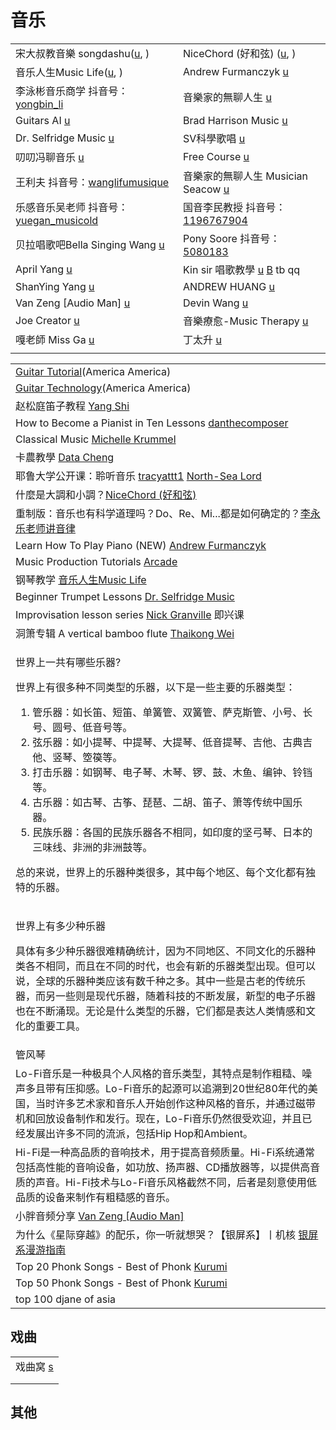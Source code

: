 # 音乐

|                                                                                                                                          |                                                                                                                                  |
| ---------------------------------------------------------------------------------------------------------------------------------------- | -------------------------------------------------------------------------------------------------------------------------------- |
| 宋大叔教音樂 songdashu([u](https://www.youtube.com/c/%E5%AE%8B%E5%A4%A7%E5%8F%94%E6%95%99%E9%9F%B3%E6%A8%82songdashu/playlists), )             | NiceChord (好和弦) ([u](https://www.youtube.com/c/NiceChord%E5%A5%BD%E5%92%8C%E5%BC%A6/playlists), )                                |
| 音乐人生Music Life([u](https://www.youtube.com/channel/UCtErO\_WBz7Gh3EBrkTa9bgQ/playlists), )                                               | Andrew Furmanczyk [u](https://www.youtube.com/c/pianolounge)                                                                     |
| 李泳彬音乐商学 抖音号： [yongbin\_li](https://www.douyin.com/user/MS4wLjABAAAAamEjbLdLyyZ93mDgHy6VtknVomLEFeghXwn3VV8sl0I)                          | 音樂家的無聊人生 [u](https://www.youtube.com/watch?v=RcVyNE5L-zk)                                                                        |
| Guitars AI [u](https://www.youtube.com/c/GuitarsAI/playlists)                                                                            | Brad Harrison Music [u](https://www.youtube.com/channel/UC5EEcOixvGwVFVsHXWYehHg)                                                |
| Dr. Selfridge Music [u](https://www.youtube.com/c/DrSelfridgeMusic/playlists)                                                            | SV科學歌唱 [u](https://www.youtube.com/c/%E7%A7%91%E5%AD%B8%E6%AD%8C%E5%94%B1SV/playlists)                                           |
| 叨叨冯聊音乐 [u](https://www.youtube.com/channel/UCyh\_y1SIGj\_cUqMeoewO5\_w/playlists)                                                        | Free Course [u](https://www.youtube.com/c/FreeCourseBLGX/playlists)                                                              |
| 王利夫 抖音号：[wanglifumusique](https://www.douyin.com/user/MS4wLjABAAAA2r2wFSGD2OkzXWXihqVofPkJm7p\_RS5-a3jEf\_OZUas)                         | 音樂家的無聊人生 Musician Seacow [u](https://www.youtube.com/c/%E9%9F%B3%E6%A8%82%E5%AE%B6%E7%9A%84%E7%84%A1%E8%81%8A%E4%BA%BA%E7%94%9F) |
| 乐感音乐吴老师 抖音号：[yuegan\_musicold](https://www.douyin.com/user/MS4wLjABAAAAILAN6feDkzZFJw87uaCTcQpdehVsD1m7KdPNdul-3yTpzE6SRaTCnq3AxTyodNf0) | 国音李民教授 抖音号：[1196767904](https://www.douyin.com/user/MS4wLjABAAAACp52IU4legsVllFoxurVZFSSeGoGAb1co8uzqxefs\_s)                    |
| 贝拉唱歌吧Bella Singing Wang [u](https://www.youtube.com/c/%E8%B4%9D%E6%8B%89%E5%94%B1%E6%AD%8C%E5%90%A7BellaSingingWang)                     | Pony Soore 抖音号：[5080183](https://www.douyin.com/user/MS4wLjABAAAAynDuc\_uDc\_6aZXggUBLKsM-dJRnNddxWlTuezKXWXAY)                  |
| April Yang [u](https://www.youtube.com/@AprilYang)                                                                                       | Kin sir 唱歌教學 [u](https://www.youtube.com/@Kinsir) [B](https://space.bilibili.com/435903648) tb qq                                |
| ShanYing Yang [u](https://www.youtube.com/@shanyingyang6398/playlists)                                                                   | ANDREW HUANG [u](https://www.youtube.com/@andrewhuang/playlists)                                                                 |
| Van Zeng \[Audio Man] [u](https://www.youtube.com/@Vanzeng)                                                                              | Devin Wang [u](https://www.youtube.com/@mrdevinwang/playlists)                                                                   |
| Joe Creator [u](https://www.youtube.com/@JoeCreator)                                                                                     | 音樂療愈-Music Therapy [u](https://www.youtube.com/@MusicTherapy\_Healing)                                                           |
| 嘎老師 Miss Ga [u](https://www.youtube.com/@MissGa)                                                                                         | 丁太升 [u](https://www.youtube.com/@taishengding)                                                                                   |
|                                                                                                                                          |                                                                                                                                  |

|                                                                                                                                                                                                                                                                                                                                     |
| ----------------------------------------------------------------------------------------------------------------------------------------------------------------------------------------------------------------------------------------------------------------------------------------------------------------------------------- |
| [Guitar Tutorial](https://www.youtube.com/playlist?list=PLQAA3ouOK3\_Ud7i6mD1HC6PB1P8JfbB4x)(America America)                                                                                                                                                                                                                       |
| [Guitar Technology](https://www.youtube.com/playlist?list=PLQAA3ouOK3\_W3DN\_WFtCTbsDDzgYGnaC3)(America America)                                                                                                                                                                                                                    |
| 赵松庭笛子教程 [Yang Shi](https://www.youtube.com/playlist?list=PLJFjplVLAUkz\_REvLn48OcstD-mSrzCaW)                                                                                                                                                                                                                                       |
| How to Become a Pianist in Ten Lessons [danthecomposer](https://www.youtube.com/playlist?list=PL4cPpP-Ua6NWrn4SeCHHjMNMESg0qEZ-M)                                                                                                                                                                                                   |
| Classical Music [Michelle Krummel](https://www.youtube.com/playlist?list=PLLpHa44nPtMtUxIm2XtM83r2BgUsg73tb)                                                                                                                                                                                                                        |
| 卡農教學 [Data Cheng](https://www.youtube.com/playlist?list=PL5A57A9B7C436BF9F)                                                                                                                                                                                                                                                         |
| 耶鲁大学公开课：聆听音乐 [tracyattt1](https://www.youtube.com/playlist?list=PL7rlaqGaU50en9r2YVlxIQkL-v0NPehv3) [North-Sea Lord](https://www.youtube.com/playlist?list=PLfr1I1bhn8OK9qcknAWD2xWNt0-J4lchc)                                                                                                                                      |
| 什麼是大調和小調？[NiceChord (好和弦)](https://www.youtube.com/watch?v=T70L-t60j5c)                                                                                                                                                                                                                                                             |
| 重制版：音乐也有科学道理吗？Do、Re、Mi...都是如何确定的？[李永乐老师讲音律](https://www.youtube.com/watch?v=v5QlocAclXY)                                                                                                                                                                                                                                            |
| Learn How To Play Piano (NEW) [Andrew Furmanczyk](https://www.youtube.com/playlist?list=PL253192EED47525A8)                                                                                                                                                                                                                         |
| Music Production Tutorials [Arcade](https://www.youtube.com/playlist?list=PLm9E1N2zHEZB9Zb9iQShPuGCb5Vh96Twv)                                                                                                                                                                                                                       |
| 钢琴教学 [音乐人生Music Life](https://www.youtube.com/playlist?list=PLhtGVmiShRe9PW2iFpAVmaE1WF3R\_cWO6)                                                                                                                                                                                                                                    |
| Beginner Trumpet Lessons [Dr. Selfridge Music](https://www.youtube.com/playlist?list=PL06seol1EtFdmHTeZzVWw9UlPsLkrk-GR)                                                                                                                                                                                                            |
| Improvisation lesson series [Nick Granville](https://www.youtube.com/playlist?list=PLcLJE6FnXFEoqbeD2YvQrTTKjnM0sbEyM) 即兴课                                                                                                                                                                                                          |
| 洞箫专辑 A vertical bamboo flute [Thaikong Wei](https://www.youtube.com/playlist?list=PLF9R18laHAEU0Y3XueBhV51x-dNfNexsR)                                                                                                                                                                                                               |
| <p>世界上一共有哪些乐器?</p><p>世界上有很多种不同类型的乐器，以下是一些主要的乐器类型：</p><ol><li>管乐器：如长笛、短笛、单簧管、双簧管、萨克斯管、小号、长号、圆号、低音号等。</li><li>弦乐器：如小提琴、中提琴、大提琴、低音提琴、吉他、古典吉他、竖琴、箜篌等。</li><li>打击乐器：如钢琴、电子琴、木琴、锣、鼓、木鱼、编钟、铃铛等。</li><li>古乐器：如古琴、古筝、琵琶、二胡、笛子、箫等传统中国乐器。</li><li>民族乐器：各国的民族乐器各不相同，如印度的坚弓琴、日本的三味线、非洲的非洲鼓等。</li></ol><p>总的来说，世界上的乐器种类很多，其中每个地区、每个文化都有独特的乐器。</p> |
| <p>世界上有多少种乐器</p><p>具体有多少种乐器很难精确统计，因为不同地区、不同文化的乐器种类各不相同，而且在不同的时代，也会有新的乐器类型出现。但可以说，全球的乐器种类应该有数千种之多。其中一些是古老的传统乐器，而另一些则是现代乐器，随着科技的不断发展，新型的电子乐器也在不断涌现。无论是什么类型的乐器，它们都是表达人类情感和文化的重要工具。</p>                                                                                                                                                 |
| 管风琴                                                                                                                                                                                                                                                                                                                                 |
| Lo-Fi音乐是一种极具个人风格的音乐类型，其特点是制作粗糙、噪声多且带有压抑感。Lo-Fi音乐的起源可以追溯到20世纪80年代的美国，当时许多艺术家和音乐人开始创作这种风格的音乐，并通过磁带机和回放设备制作和发行。现在，Lo-Fi音乐仍然很受欢迎，并且已经发展出许多不同的流派，包括Hip Hop和Ambient。                                                                                                                                                                      |
| Hi-Fi是一种高品质的音响技术，用于提高音频质量。Hi-Fi系统通常包括高性能的音响设备，如功放、扬声器、CD播放器等，以提供高音质的声音。Hi-Fi技术与Lo-Fi音乐风格截然不同，后者是刻意使用低品质的设备来制作有粗糙感的音乐。                                                                                                                                                                                                               |
| 小胖音频分享 [Van Zeng \[Audio Man\]](https://www.youtube.com/playlist?list=PLVjwwSPtHGdvr5zYxVI3rHvtvzD-2egTB)                                                                                                                                                                                                                           |
| 为什么《星际穿越》的配乐，你一听就想哭？【银屏系】丨机核 [银屏系漫游指南](https://www.youtube.com/watch?v=aN53Va60sY8)                                                                                                                                                                                                                                                 |
| Top 20 Phonk Songs - Best of Phonk [Kurumi](https://www.youtube.com/watch?v=KZvVWnRUrkU)                                                                                                                                                                                                                                            |
| Top 50 Phonk Songs - Best of Phonk [Kurumi](https://www.youtube.com/watch?v=8WtRKHwVROs)                                                                                                                                                                                                                                            |
| top 100 djane of asia                                                                                                                                                                                                                                                                                                               |

## 戏曲

|                                  |
| -------------------------------- |
| 戏曲窝 [s](https://www.xiquwo.com/) |
|                                  |
|                                  |

## 其他

